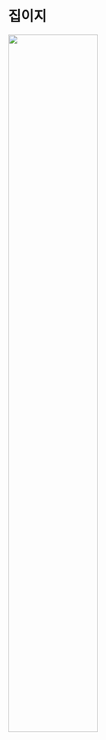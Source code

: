# 집이지
<img align="center" style="margin:0 auto; height:60%;" src="https://user-images.githubusercontent.com/71883439/121535797-6f0ef880-ca3d-11eb-86ce-c46b1417ad85.png">
